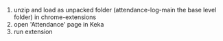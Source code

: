 1. unzip and load as unpacked folder (attendance-log-main the base level folder) in chrome-extensions
2. open 'Attendance' page in Keka
3. run extension
